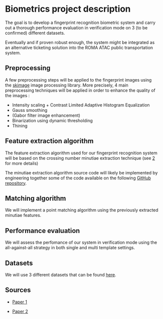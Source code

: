 # Biometrics project description 

The goal is to develop a fingerprint recognition biometric system and carry out a thorough performance evaluation in verification mode on 3 (to be confirmed) different datasets.

Eventually and if proven robust enough, the system might be integrated as an alternative ticketing solution into the ROMA ATAC public transportation system.

## Preprocessing 

A few preprocessing steps will be applied to the fingerprint images using the [skimage](http://scikit-image.org) image processing library.
More precisely, 4 main preprocessing techniques will be applied in order to enhance the quality of the images :

- Intensity scaling + Contrast Limited Adaptive Histogram Equalization 
- Gauss smoothing
- (Gabor filter image enhancement) 
- Binarization using dynamic thresholding
- Thining 

## Feature extraction algorithm

The feature extraction algorithm used for our fingerprint recognition system will be based on the crossing number minutiae extraction technique (see [2] for more details)

The minutiae extraction algorithm source code will likely be implemented by engineering together some of the code available on the following [GitHub repository](https://github.com/rtshadow/biometrics).

## Matching algorithm 

We will implement a point matching algorithm using the previously extracted minutiae features.

## Performance evaluation

We will assess the perfomance of our system in verification mode using the all-against-all strategy in both single and multi template settings.

##  Datasets

We will use 3 different datasets that can be found [here](http://www.advancedsourcecode.com/fingerprintdatabase.asp).

## Sources

- [Paper 1](http://biometrics.cse.msu.edu/Publications/Fingerprint/RossJainReisman_HybridFpMatcher_PR03.pdf)

- [Paper 2][2]

[2]:(https://ai2-s2-pdfs.s3.amazonaws.com/b17d/ccc16dc4638ed1a019a6b87a731bd56a069d.pdf)
